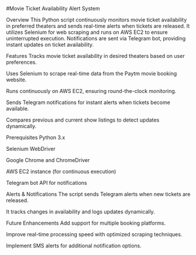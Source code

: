 #Movie Ticket Availability Alert System

Overview
This Python script continuously monitors movie ticket availability in preferred theaters and sends real-time alerts when tickets are released. It utilizes Selenium for web scraping and runs on AWS EC2 to ensure uninterrupted execution. Notifications are sent via Telegram bot, providing instant updates on ticket availability.

Features
Tracks movie ticket availability in desired theaters based on user preferences.

Uses Selenium to scrape real-time data from the Paytm movie booking website.

Runs continuously on AWS EC2, ensuring round-the-clock monitoring.

Sends Telegram notifications for instant alerts when tickets become available.

Compares previous and current show listings to detect updates dynamically.

Prerequisites
Python 3.x

Selenium WebDriver

Google Chrome and ChromeDriver

AWS EC2 instance (for continuous execution)

Telegram bot API for notifications

Alerts & Notifications
The script sends Telegram alerts when new tickets are released.

It tracks changes in availability and logs updates dynamically.

Future Enhancements
Add support for multiple booking platforms.

Improve real-time processing speed with optimized scraping techniques.

Implement SMS alerts for additional notification options.
